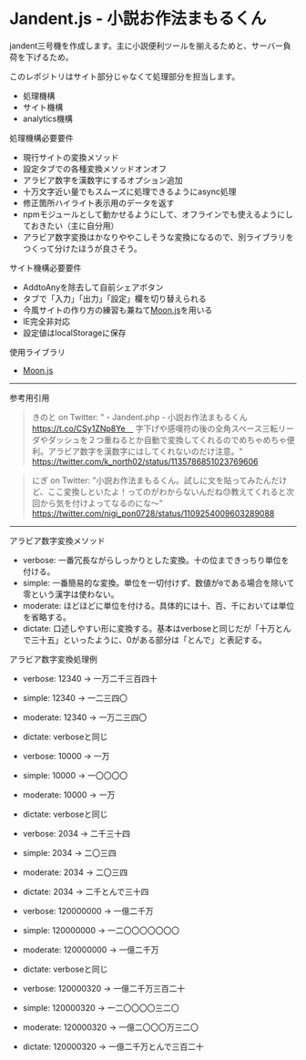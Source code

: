 Jandent.js - 小説お作法まもるくん
=============================

jandent三号機を作成します。主に小説便利ツールを揃えるためと、サーバー負荷を下げるため。

このレポジトリはサイト部分じゃなくて処理部分を担当します。

* 処理機構
* サイト機構
* analytics機構

処理機構必要要件
* 現行サイトの変換メソッド
* 設定タブでの各種変換メソッドオンオフ
* アラビア数字を漢数字にするオプション追加
* 十万文字近い量でもスムーズに処理できるようにasync処理
* 修正箇所ハイライト表示用のデータを返す
* npmモジュールとして動かせるようにして、オフラインでも使えるようにしておきたい（主に自分用）
* アラビア数字変換はかなりややこしそうな変換になるので、別ライブラリをつくって分けたほうが良さそう。

サイト機構必要要件
* AddtoAnyを除去して自前シェアボタン
* タブで「入力」「出力」「設定」欄を切り替えられる
* 今風サイトの作り方の練習も兼ねて[Moon.js](https://github.com/kbrsh/moon)を用いる
* IE完全非対応
* 設定値はlocalStorageに保存


使用ライブラリ
* [Moon.js](https://github.com/kbrsh/moon)

------------------------------

参考用引用

> きのと on Twitter: "・Jandent.php - 小説お作法まもるくん https://t.co/CSy1ZNp8Ye　 字下げや感嘆符の後の全角スペース三転リーダやダッシュを２つ重ねるとか自動で変換してくれるのでめちゃめちゃ便利。アラビア数字を漢数字にはしてくれないのだけ注意。"
> https://twitter.com/k_north02/status/1135786851023769606

> にぎ on Twitter: "小説お作法まもるくん。試しに文を貼ってみたんだけど、ここ変換しといたよ！ってのがわからないんだね😓教えてくれると次回から気を付けよってなるのにな～"
> https://twitter.com/nigi_pon0728/status/1109254009603289088

------------------------------

アラビア数字変換メソッド
* verbose: 一番冗長ながらしっかりとした変換。十の位まできっちり単位を付ける。
* simple: 一番簡易的な変換。単位を一切付けず、数値が`0`である場合を除いて零という漢字は使わない。
* moderate: ほどほどに単位を付ける。具体的には十、百、千においては単位を省略する。
* dictate: 口述しやすい形に変換する。基本はverboseと同じだが「十万とんで三十五」といったように、0がある部分は「とんで」と表記する。

アラビア数字変換処理例

* verbose: 12340 -> 一万二千三百四十
* simple: 12340 -> 一二三四〇
* moderate: 12340 -> 一万二三四〇
* dictate: verboseと同じ

* verbose: 10000 -> 一万
* simple: 10000 -> 一〇〇〇〇
* moderate: 10000 -> 一万
* dictate: verboseと同じ

* verbose: 2034 -> 二千三十四
* simple: 2034 -> 二〇三四
* moderate: 2034 -> 二〇三四
* dictate: 2034 -> 二千とんで三十四

* verbose: 120000000 -> 一億二千万
* simple: 120000000 -> 一二〇〇〇〇〇〇〇
* moderate: 120000000 -> 一億二千万
* dictate: verboseと同じ

* verbose: 120000320 -> 一億二千万三百二十
* simple: 120000320 -> 一二〇〇〇〇三二〇
* moderate: 120000320 -> 一億二〇〇〇万三二〇
* dictate: 120000320 -> 一億二千万とんで三百二十
